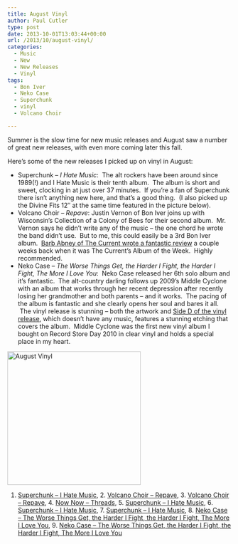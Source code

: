 ```yaml
---
title: August Vinyl
author: Paul Cutler
type: post
date: 2013-10-01T13:03:44+00:00
url: /2013/10/august-vinyl/
categories:
  - Music
  - New
  - New Releases
  - Vinyl
tags:
  - Bon Iver
  - Neko Case
  - Superchunk
  - vinyl
  - Volcano Choir

---
```

Summer is the slow time for new music releases and August saw a number of great new releases, with even more coming later this fall.

Here&#8217;s some of the new releases I picked up on vinyl in August:

  * Superchunk &#8211; _I Hate Music_:  The alt rockers have been around since 1989(!) and I Hate Music is their tenth album.  The album is short and sweet, clocking in at just over 37 minutes.  If you&#8217;re a fan of Superchunk there isn&#8217;t anything new here, and that&#8217;s a good thing.  (I also picked up the Divine Fits 12&#8243; at the same time featured in the picture below).
  * Volcano Choir &#8211; _Repave_: Justin Vernon of Bon Iver joins up with Wisconsin&#8217;s Collection of a Colony of Bees for their second album.  Mr. Vernon says he didn&#8217;t write any of the music &#8211; the one chord he wrote the band didn&#8217;t use.  But to me, this could easily be a 3rd Bon Iver album.  [Barb Abney of The Current wrote a fantastic review][1] a couple weeks back when it was The Current&#8217;s Album of the Week.  Highly recommended.
  * Neko Case &#8211; _The Worse Things Get, the Harder I Fight, the Harder I Fight, The More I Love You_:  Neko Case released her 6th solo album and it&#8217;s fantastic.  The alt-country darling follows up 2009&#8217;s Middle Cyclone with an album that works through her recent depression after recently losing her grandmother and both parents &#8211; and it works.  The pacing of the album is fantastic and she clearly opens her soul and bares it all.  The vinyl release is stunning &#8211; both the artwork and [Side D of the vinyl release][2], which doesn&#8217;t have any music, features a stunning etching that covers the album.  Middle Cyclone was the first new vinyl album I bought on Record Store Day 2010 in clear vinyl and holds a special place in my heart.

[<img class="aligncenter size-medium wp-image-3156" alt="August Vinyl" src="https://i0.wp.com/www.paulcutler.org/blog/wp-content/uploads/2013/10/mosaic0c66c6ca95f4b84e632cde90ef767573bfecb1e2-300x300.jpg?resize=300%2C300" width="300" height="300" srcset="https://i0.wp.com/paulcutler.org/blog/wp-content/uploads/2013/10/mosaic0c66c6ca95f4b84e632cde90ef767573bfecb1e2.jpg?resize=300%2C300 300w, https://i0.wp.com/paulcutler.org/blog/wp-content/uploads/2013/10/mosaic0c66c6ca95f4b84e632cde90ef767573bfecb1e2.jpg?resize=150%2C150 150w, https://i0.wp.com/paulcutler.org/blog/wp-content/uploads/2013/10/mosaic0c66c6ca95f4b84e632cde90ef767573bfecb1e2.jpg?resize=200%2C200 200w, https://i0.wp.com/paulcutler.org/blog/wp-content/uploads/2013/10/mosaic0c66c6ca95f4b84e632cde90ef767573bfecb1e2.jpg?resize=400%2C400 400w, https://i0.wp.com/paulcutler.org/blog/wp-content/uploads/2013/10/mosaic0c66c6ca95f4b84e632cde90ef767573bfecb1e2.jpg?w=920 920w" sizes="(max-width: 300px) 100vw, 300px" data-recalc-dims="1" />][3]
  
1. [Superchunk &#8211; I Hate Music][4], 2. [Volcano Choir &#8211; Repave][5], 3. [Volcano Choir &#8211; Repave][6], 4. [Now Now &#8211; Threads][7], 5. [Superchunk &#8211; I Hate Music][8], 6. [Superchunk &#8211; I Hate Music][9], 7. [Superchunk &#8211; I Hate Music][10], 8. [Neko Case &#8211; The Worse Things Get, the Harder I Fight, the Harder I Fight, The More I Love You][11], 9. [Neko Case &#8211; The Worse Things Get, the Harder I Fight, the Harder I Fight, The More I Love You][12]

 [1]: http://www.thecurrent.org/feature/2013/09/16/album-review-volcano-choir-repave
 [2]: http://www.flickr.com/photos/silwenae/9645854267/
 [3]: https://i0.wp.com/www.paulcutler.org/blog/wp-content/uploads/2013/10/mosaic0c66c6ca95f4b84e632cde90ef767573bfecb1e2.jpg
 [4]: http://flickr.com/photos/99002017@N00/9525847148/
 [5]: http://flickr.com/photos/99002017@N00/9608025301/
 [6]: http://flickr.com/photos/99002017@N00/9612523886/
 [7]: http://flickr.com/photos/99002017@N00/9612523010/
 [8]: http://flickr.com/photos/99002017@N00/9612522124/
 [9]: http://flickr.com/photos/99002017@N00/9609288005/
 [10]: http://flickr.com/photos/99002017@N00/9609287473/
 [11]: http://flickr.com/photos/99002017@N00/9644166525/
 [12]: http://flickr.com/photos/99002017@N00/9647442598/